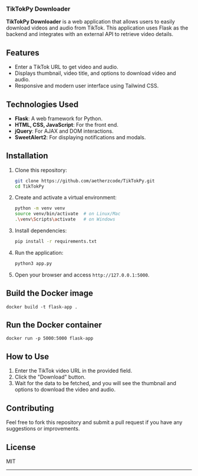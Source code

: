 ### TikTokPy Downloader

**TikTokPy Downloader** is a web application that allows users to easily download videos and audio from TikTok. This application uses Flask as the backend and integrates with an external API to retrieve video details.

## Features

- Enter a TikTok URL to get video and audio.
- Displays thumbnail, video title, and options to download video and audio.
- Responsive and modern user interface using Tailwind CSS.

## Technologies Used

- **Flask**: A web framework for Python.
- **HTML, CSS, JavaScript**: For the front end.
- **jQuery**: For AJAX and DOM interactions.
- **SweetAlert2**: For displaying notifications and modals.

## Installation

1. Clone this repository:

   ```bash
   git clone https://github.com/aetherzcode/TikTokPy.git
   cd TikTokPy
   ```

2. Create and activate a virtual environment:

   ```bash
   python -m venv venv
   source venv/bin/activate  # on Linux/Mac
   .\venv\Scripts\activate   # on Windows
   ```

3. Install dependencies:

   ```bash
   pip install -r requirements.txt
   ```

4. Run the application:

   ```bash
   python3 app.py
   ```

5. Open your browser and access `http://127.0.0.1:5000`.
   
## Build the Docker image
```
docker build -t flask-app .
```
## Run the Docker container
```
docker run -p 5000:5000 flask-app
```
## How to Use

1. Enter the TikTok video URL in the provided field.
2. Click the "Download" button.
3. Wait for the data to be fetched, and you will see the thumbnail and options to download the video and audio.

## Contributing

Feel free to fork this repository and submit a pull request if you have any suggestions or improvements.

## License

MIT

---
